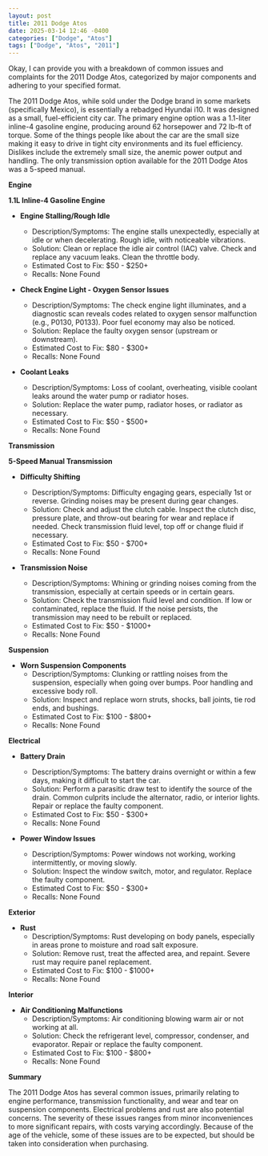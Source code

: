 ```yaml
---
layout: post
title: 2011 Dodge Atos
date: 2025-03-14 12:46 -0400
categories: ["Dodge", "Atos"]
tags: ["Dodge", "Atos", "2011"]
---
```

Okay, I can provide you with a breakdown of common issues and complaints for the 2011 Dodge Atos, categorized by major components and adhering to your specified format.

The 2011 Dodge Atos, while sold under the Dodge brand in some markets (specifically Mexico), is essentially a rebadged Hyundai i10. It was designed as a small, fuel-efficient city car. The primary engine option was a 1.1-liter inline-4 gasoline engine, producing around 62 horsepower and 72 lb-ft of torque. Some of the things people like about the car are the small size making it easy to drive in tight city environments and its fuel efficiency. Dislikes include the extremely small size, the anemic power output and handling. The only transmission option available for the 2011 Dodge Atos was a 5-speed manual.

**Engine**

**1.1L Inline-4 Gasoline Engine**

*   **Engine Stalling/Rough Idle**
    *   Description/Symptoms: The engine stalls unexpectedly, especially at idle or when decelerating. Rough idle, with noticeable vibrations.
    *   Solution: Clean or replace the idle air control (IAC) valve. Check and replace any vacuum leaks. Clean the throttle body.
    *   Estimated Cost to Fix: $50 - $250+
    *   Recalls: None Found

*   **Check Engine Light - Oxygen Sensor Issues**
    *   Description/Symptoms: The check engine light illuminates, and a diagnostic scan reveals codes related to oxygen sensor malfunction (e.g., P0130, P0133). Poor fuel economy may also be noticed.
    *   Solution: Replace the faulty oxygen sensor (upstream or downstream).
    *   Estimated Cost to Fix: $80 - $300+
    *   Recalls: None Found

*   **Coolant Leaks**
    *   Description/Symptoms: Loss of coolant, overheating, visible coolant leaks around the water pump or radiator hoses.
    *   Solution: Replace the water pump, radiator hoses, or radiator as necessary.
    *   Estimated Cost to Fix: $50 - $500+
    *   Recalls: None Found

**Transmission**

**5-Speed Manual Transmission**

*   **Difficulty Shifting**
    *   Description/Symptoms: Difficulty engaging gears, especially 1st or reverse. Grinding noises may be present during gear changes.
    *   Solution: Check and adjust the clutch cable. Inspect the clutch disc, pressure plate, and throw-out bearing for wear and replace if needed. Check transmission fluid level, top off or change fluid if necessary.
    *   Estimated Cost to Fix: $50 - $700+
    *   Recalls: None Found

*   **Transmission Noise**
    *   Description/Symptoms: Whining or grinding noises coming from the transmission, especially at certain speeds or in certain gears.
    *   Solution: Check the transmission fluid level and condition. If low or contaminated, replace the fluid. If the noise persists, the transmission may need to be rebuilt or replaced.
    *   Estimated Cost to Fix: $50 - $1000+
    *   Recalls: None Found

**Suspension**

*   **Worn Suspension Components**
    *   Description/Symptoms: Clunking or rattling noises from the suspension, especially when going over bumps. Poor handling and excessive body roll.
    *   Solution: Inspect and replace worn struts, shocks, ball joints, tie rod ends, and bushings.
    *   Estimated Cost to Fix: $100 - $800+
    *   Recalls: None Found

**Electrical**

*   **Battery Drain**
    *   Description/Symptoms: The battery drains overnight or within a few days, making it difficult to start the car.
    *   Solution: Perform a parasitic draw test to identify the source of the drain. Common culprits include the alternator, radio, or interior lights. Repair or replace the faulty component.
    *   Estimated Cost to Fix: $50 - $300+
    *   Recalls: None Found

*   **Power Window Issues**
    *   Description/Symptoms: Power windows not working, working intermittently, or moving slowly.
    *   Solution: Inspect the window switch, motor, and regulator. Replace the faulty component.
    *   Estimated Cost to Fix: $50 - $300+
    *   Recalls: None Found

**Exterior**

*   **Rust**
    *   Description/Symptoms: Rust developing on body panels, especially in areas prone to moisture and road salt exposure.
    *   Solution: Remove rust, treat the affected area, and repaint. Severe rust may require panel replacement.
    *   Estimated Cost to Fix: $100 - $1000+
    *   Recalls: None Found

**Interior**

*   **Air Conditioning Malfunctions**
    *   Description/Symptoms: Air conditioning blowing warm air or not working at all.
    *   Solution: Check the refrigerant level, compressor, condenser, and evaporator. Repair or replace the faulty component.
    *   Estimated Cost to Fix: $100 - $800+
    *   Recalls: None Found

**Summary**

The 2011 Dodge Atos has several common issues, primarily relating to engine performance, transmission functionality, and wear and tear on suspension components. Electrical problems and rust are also potential concerns. The severity of these issues ranges from minor inconveniences to more significant repairs, with costs varying accordingly. Because of the age of the vehicle, some of these issues are to be expected, but should be taken into consideration when purchasing.


